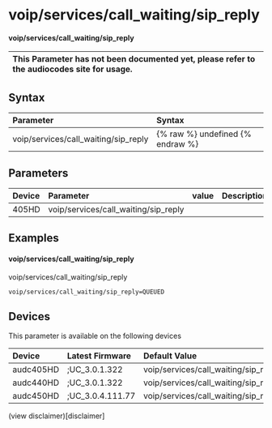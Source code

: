 ﻿---
description: voip/services/call_waiting/sip_reply
search: false
---

# voip/services/call_waiting/sip_reply

#### voip/services/call_waiting/sip_reply


| This Parameter has not been documented yet, please refer to the audiocodes site for usage.  |
| :--- |

## Syntax
| Parameter | Syntax |
| :--- | :--- |
|voip/services/call_waiting/sip_reply | {% raw %} undefined {% endraw %} |

## Parameters
|Device|Parameter|value|Description|
|:---|:---|:---|:---|
| 405HD | voip/services/call_waiting/sip_reply |  |  |

## Examples
#### voip/services/call_waiting/sip_reply

voip/services/call_waiting/sip_reply

```
voip/services/call_waiting/sip_reply=QUEUED
```

## Devices
This parameter is available on the following devices

| Device | Latest Firmware | Default Value |
|:---|:---|:---|
| audc405HD | ;UC_3.0.1.322 | voip/services/call_waiting/sip_reply=QUEUED 
| audc440HD | ;UC_3.0.1.322 | voip/services/call_waiting/sip_reply=QUEUED 
| audc450HD | ;UC_3.0.4.111.77 | voip/services/call_waiting/sip_reply=QUEUED 

(view disclaimer)[disclaimer]
